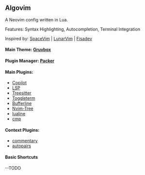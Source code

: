 ## Algovim 

A Neovim config written in Lua.

Features: Syntax Highlighting, Autocompletion, Terminal Integration

Inspired by: [SpaceVim](https://spacevim.org/) | 
             [LunarVim](https://www.lunarvim.org/#opinionated) | 
             [Fisadev](https://vim.fisadev.com/)


#### Main Theme: [Gruvbox](https://github.com/morhetz/gruvbox)

#### Plugin Manager: [Packer](https://github.com/wbthomason/packer.nvim)

#### Main Plugins: 
  - [Copilot](https://github.com/copilot)
  - [LSP](https://github.com/neovim/nvim-lspconfig)
  - [Treesitter](https://github.com/tpope/vim-surround)
  - [Toggleterm](https://github.com/akinsho/toggleterm.nvim)
  - [Bufferline](https://github.com/akinsho/bufferline.nvim)
  - [Nvim-Tree](https://github.com/kyazdani42/nvim-tree.lua)
  - [lualine](https://github.com/nvim-lualine/lualine.nvim)
  - [cmp](https://github.com/hrsh7th/nvim-cmp)


#### Context Plugins:
  - [commentary](https://github.com/tpope/vim-commentary)
  - [autopairs](https://github.com/windwp/nvim-autopairs)

#### Basic Shortcuts
--TODO
